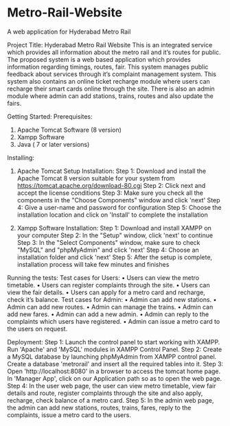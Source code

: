 # Metro-Rail-Website
A web application for Hyderabad Metro Rail

Project Title: Hyderabad Metro Rail Website
This is an integrated service which provides all information about the metro rail and it’s routes for public.
The proposed system is a web based application which provides information regarding timings, routes, fair.
This system manages public feedback about services through it’s complaint management system.
This system also contains an online ticket recharge module where users can recharge their smart cards online through the site.
There is also an admin module where admin can add stations, trains, routes and also update the fairs.

Getting Started:
Prerequisites:
1. Apache Tomcat Software (8 version)
2. Xampp Software
3. Java ( 7 or later versions)

Installing:
1. Apache Tomcat Setup Installation:
Step 1: Download and install the Apache Tomcat 8 version suitable for your system from https://tomcat.apache.org/download-80.cgi
Step 2: Click next and accept the license conditions
Step 3: Make sure you check all the components in the "Choose Components" window and click 'next'
Step 4: Give a user-name and password for configuration
Step 5: Choose the installation location and click on 'Install' to complete the installation

2. Xampp Software Installation: 
Step 1: Download and install XAMPP on your computer
Step 2: In the "Setup" window, click 'next' to continue
Step 3: In the "Select Components" window, make sure to check "MySQL" and "phpMyAdmin" and click 'next'
Step 4: Choose an installation folder and click 'next'
Step 5: After the setup is complete, installation process will take few minutes and finishes

Running the tests:
Test cases for Users:
•	Users can view the metro timetable.
•	Users can register complaints through the site.
•	Users can view the fair details.
•	Users can apply for a metro card and recharge, check it’s balance.
Test cases for Admin:
•	Admin can add new stations.
•	Admin can add new routes.
•	Admin can manage the trains.
•	Admin can add new fares.
•	Admin can add a new admin.
•	Admin can reply to the complaints which users have registered.
•	Admin can issue a metro card to the users on request.

Deployment:
Step 1: Launch the control panel to start working with XAMPP. Run 'Apache' and 'MySQL' modules in XAMPP Control Panel.
Step 2: Create a MySQL database by launching phpMyAdmin from XAMPP control panel. Create a database 'metrorail' and insert all the required tables into it.
Step 3: Open 'http://localhost:8080' in a browser to access the tomcat home page. In 'Manager App', click on our Application path so as to open the web page.
Step 4: In the user web page, the user can view metro timetable, view fair details and route, register complaints through the site and also apply, recharge, check balance of a metro card.
Step 5: In the admin web page, the admin can add new stations, routes, trains, fares, reply to the complaints, issue a metro card to the users.
